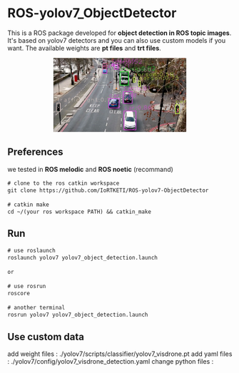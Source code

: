 # ROS-yolov7_ObjectDetector
This is a ROS package developed for **object detection in ROS topic images**. It's based on yolov7 detectors and you can also use custom models if you want. The available weights are **pt files** and **trt files**.

<div align="center">
    <a href="./">
        <img src="./yolov7/scripts/runs/detect/test.JPG" width="59%"/>
    </a>
</div>


## Preferences
we tested in
**ROS melodic** and
**ROS noetic** (recommand)

``` shell
# clone to the ros catkin workspace
git clone https://github.com/IoRTKETI/ROS-yolov7-ObjectDetector

# catkin make
cd ~/(your ros workspace PATH) && catkin_make

```

## Run
``` shell
# use roslaunch
roslaunch yolov7 yolov7_object_detection.launch

or

# use rosrun
roscore

# another terminal
rosrun yolov7 yolov7_object_detection.launch
```


## Use custom data

add weight files : ./yolov7/scripts/classifier/yolov7_visdrone.pt
add yaml files : ./yolov7/config/yolov7_visdrone_detection.yaml
change python files : 
